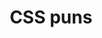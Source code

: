 ---
title: "CSS puns"
categories: ["Unknown"]

link:
    url: "https://saijogeorge.com/css-puns/"
    dead: true

message: "Puns, but with CSS"
---